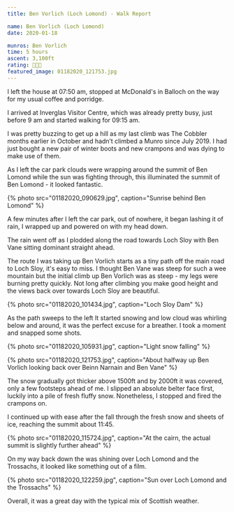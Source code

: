 ```yaml
---
title: Ben Vorlich (Loch Lomond) - Walk Report

name: Ben Vorlich (Loch Lomond)
date: 2020-01-18

munros: Ben Vorlich
time: 5 hours
ascent: 3,100ft
rating: 🥾🥾🥾
featured_image: 01182020_121753.jpg
---
```


I left the house at 07:50 am, stopped at McDonald's in Balloch on the way for my usual coffee and porridge. 

I arrived at Inverglas Visitor Centre, which was already pretty busy, just before 9 am and started walking for 09:15 am. 

I was pretty buzzing to get up a hill as my last climb was The Cobbler months earlier in October and hadn’t climbed a Munro since July 2019. I had just bought a new pair of winter boots and new crampons and was dying to make use of them. 

As I left the car park clouds were wrapping around the summit of Ben Lomond while the sun was fighting through, this illuminated the summit of Ben Lomond - it looked fantastic. 

{% photo src="01182020_090629.jpg", caption="Sunrise behind Ben Lomond" %}

A few minutes after I left the car park, out of nowhere, it began lashing it of rain, I wrapped up and powered on with my head down.

The rain went off as I plodded along the road towards Loch Sloy with Ben Vane sitting dominant straight ahead. 

The route I was taking up Ben Vorlich starts as a tiny path off the main road to Loch Sloy, it's easy to miss. I thought Ben Vane was steep for such a wee mountain but the initial climb up Ben Vorlich was as steep - my legs were burning pretty quickly. Not long after climbing you make good height and the views back over towards Loch Sloy are beautiful.

{% photo src="01182020_101434.jpg", caption="Loch Sloy Dam" %}

As the path sweeps to the left It started snowing and low cloud was whirling below and around, it was the perfect excuse for a breather. I took a moment and snapped some shots.

{% photo src="01182020_105931.jpg", caption="Light snow falling" %}

{% photo src="01182020_121753.jpg", caption="About halfway up Ben Vorlich looking back over Beinn Narnain and Ben Vane" %}

The snow gradually got thicker above 1500ft and by 2000ft it was covered, only a few footsteps ahead of me. I slipped an absolute belter face first, luckily into a pile of fresh fluffy snow. Nonetheless, I stopped and fired the crampons on. 

I continued up with ease after the fall through the fresh snow and sheets of ice, reaching the summit about 11:45.

{% photo src="01182020_115724.jpg", caption="At the cairn, the actual summit is slightly further ahead" %}


On my way back down the was shining over Loch Lomond and the Trossachs, it looked like something out of a film.


{% photo src="01182020_122259.jpg", caption="Sun over Loch Lomond and the Trossachs" %}

Overall, it was a great day with the typical mix of Scottish weather.
